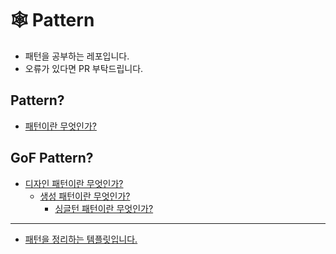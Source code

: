 # 🕸️ Pattern

* 패턴을 공부하는 레포입니다. 
* 오류가 있다면 PR 부탁드립니다.

## Pattern? 
* [패턴이란 무엇인가?](https://github.com/hyunwook13/Pattern/blob/main/Pattern/what_is_pattern.md "패턴이란 무엇인가?") 



## GoF Pattern? 
* [디자인 패턴이란 무엇인가?](https://github.com/hyunwook13/Pattern/blob/main/Pattern/what_is_design_pattern.md "디자인 패턴이란 무엇인가?")
  * [생성 패턴이란 무엇인가?](https://github.com/hyunwook13/Pattern/blob/main/GoF_Pattern/introduction_to_creational_desing_patterns.md "생성 패턴이란 무엇인가?")
    * [싱글턴 패턴이란 무엇인가?](https://github.com/hyunwook13/Pattern/blob/main/GoF_Pattern/Creational_Design_Patterns/what_is_singleton_pattern.md "싱글턴 패턴이란 무엇인가?")


--- 
* [패턴을 정리하는 템플릿입니다.](https://github.com/hyunwook13/Pattern/blob/main/Template.md "템플릿")


